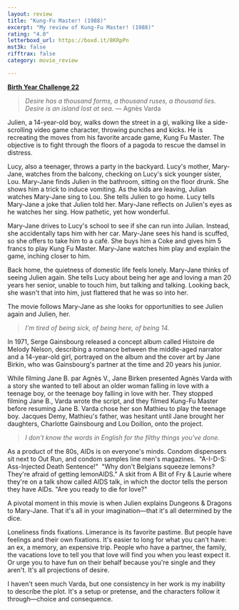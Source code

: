 ```yaml
---
layout: review
title: "Kung-Fu Master! (1988)"
excerpt: "My review of Kung-Fu Master! (1988)"
rating: "4.0"
letterboxd_url: https://boxd.it/8KRpPn
mst3k: false
rifftrax: false
category: movie_review

---
```


<b><a href="https://boxd.it/sWI7Y">Birth Year Challenge 22</a></b>

<blockquote><i>Desire has a thousand forms, a thousand ruses, a thousand lies. Desire is an island lost at sea.</i> — Agnès Varda</blockquote>

Julien, a 14-year-old boy, walks down the street in a gi, walking like a side-scrolling video game character, throwing punches and kicks. He is recreating the moves from his favorite arcade game, Kung Fu Master. The objective is to fight through the floors of a pagoda to rescue the damsel in distress. 

Lucy, also a teenager, throws a party in the backyard. Lucy's mother, Mary-Jane, watches from the balcony, checking on Lucy's sick younger sister, Lou. Mary-Jane finds Julien in the bathroom, sitting on the floor drunk. She shows him a trick to induce vomiting. As the kids are leaving, Julian watches Mary-Jane sing to Lou. She tells Julien to go home. Lucy tells Mary-Jane a joke that Julien told her. Mary-Jane reflects on Julien's eyes as he watches her sing. How pathetic, yet how wonderful. 

Mary-Jane drives to Lucy's school to see if she can run into Julian. Instead, she accidentally taps him with her car. Mary-Jane sees his hand is scuffed, so she offers to take him to a café. She buys him a Coke and gives him 5 francs to play Kung Fu Master. Mary-Jane watches him play and explain the game, inching closer to him.

Back home, the quietness of domestic life feels lonely. Mary-Jane thinks of seeing Julien again. She tells Lucy about being her age and loving a man 20 years her senior, unable to touch him, but talking and talking. Looking back, she wasn't that into him, just flattered that he was so into her.

The movie follows Mary-Jane as she looks for opportunities to see Julien again and Julien, her.

<blockquote><i>I'm tired of being sick, of being here, of being 14.</i></blockquote>

In 1971, Serge Gainsbourg released a concept album called Histoire de Melody Nelson, describing a romance between the middle-aged narrator and a 14-year-old girl, portrayed on the album and the cover art by Jane Birkin, who was Gainsbourg's partner at the time and 20 years his junior.

While filming Jane B. par Agnès V., Jane Birken presented Agnès Varda with a story she wanted to tell about an older woman falling in love with a teenage boy, or the teenage boy falling in love with her. They stopped filming Jane B., Varda wrote the script, and they filmed Kung-Fu Master before resuming Jane B. Varda chose her son Mathieu to play the teenage boy. Jacques Demy, Mathieu's father, was hesitant until Jane brought her daughters, Charlotte Gainsbourg and Lou Doillon, onto the project.

<blockquote><i>I don't know the words in English for the filthy things you've done.</i></blockquote>

As a product of the 80s, AIDs is on everyone's minds. Condom dispensers sit next to Out Run, and condom samples line men's magazines. 
"A-I-D-S: Ass-Injected Death Sentence!" 
"Why don't Belgians squeeze lemons? They're afraid of getting lemonAIDS."
A skit from A Bit of Fry & Laurie where they're on a talk show called AIDS talk, in which the doctor tells the person they have AIDs.
"Are you ready to die for love?"

A pivotal moment in this movie is when Julien explains Dungeons & Dragons to Mary-Jane. That it's all in your imagination—that it's all determined by the dice.

Loneliness finds fixations. Limerance is its favorite pastime. But people have feelings and their own fixations. It's easier to long for what you can't have: an ex, a memory, an expensive trip. People who have a partner, the family, the vacations love to tell you that love will find you when you least expect it. Or urge you to have fun on their behalf because you're single and they aren't. It's all projections of desire.

I haven't seen much Varda, but one consistency in her work is my inability to describe the plot. It's a setup or pretense, and the characters follow it through—choice and consequence.